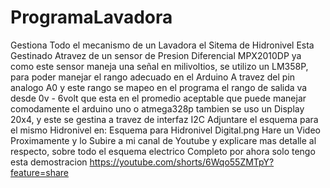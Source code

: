 # ProgramaLavadora
Gestiona Todo el mecanismo de un Lavadora
el Sitema de Hidronivel Esta Gestinado Atravez de un sensor de Presion Diferencial MPX2010DP ya como este sensor maneja una señal en milivoltios, se utilizo un LM358P, para poder manejar el rango adecuado en el Arduino A travez del pin analogo A0 y este rango se mapeo en el programa el rango de salida va desde 0v - 6volt que esta en el promedio aceptable que puede manejar comodamente el arduino uno o atmega328p
tambien se uso un Display 20x4, y este se gestina a travez de interfaz I2C
Adjuntare el esquema para el mismo Hidronivel en: Esquema para Hidronivel Digital.png
Hare un Video Proximamente y lo Subire a mi canal de Youtube y explicare mas detalle al respecto, sobre todo el esquema electrico Completo
por ahora solo tengo esta demostracion https://youtube.com/shorts/6Wqo55ZMTpY?feature=share
